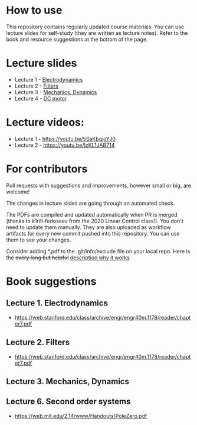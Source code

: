 # How to use

This repository contains regularly updated course materials. You can use lecture slides for self-study (they are written as lecture notes). Refer to the book and resource suggestions at the bottom of the page.

# Lecture slides

* Lecture 1 - [Electrodynamics](https://github.com/SergeiSa/Mechatronics-2023/tree/main/Slides/Electrodynamics)
* Lecture 2 - [Filters](https://github.com/SergeiSa/Mechatronics-2023/tree/main/Slides/Filters)
* Lecture 3 - [Mechanics, Dynamics](https://github.com/SergeiSa/Mechatronics-2023/tree/main/Slides/NewtonEuler)
* Lecture 4 - [DC motor](https://github.com/SergeiSa/Mechatronics-2023/tree/main/Slides/DC_motor)


# Lecture videos:
* Lecture 1 - https://youtu.be/5SaKbgjoYJ0
* Lecture 2 - https://youtu.be/IzKL1JAB714


# For contributors

Pull requests with suggestions and improvements, however small or big, are welcome!

The changes in lecture slides are going through an automated check.

The PDFs are compiled and updated automatically when PR is merged (thanks to k1rill-fedoseev from the 2020 Linear Control class!). You don't need to update them manually. They are also uploaded as workflow artifacts for every new commit pushed into this repository. You can use them to see your changes.
 
Consider adding \*.pdf to the .git/info/exclude file on your local repo. Here is the ~~overy long but helpful~~ [description why it works](https://medium.com/@dave_lunny/exclude-files-from-git-without-committing-changes-to-gitignore-986fa712e78d)

# Book suggestions


## Lecture 1. Electrodynamics
* https://web.stanford.edu/class/archive/engr/engr40m.1178/reader/chapter7.pdf

## Lecture 2. Filters
* https://web.stanford.edu/class/archive/engr/engr40m.1178/reader/chapter7.pdf

## Lecture 3. Mechanics, Dynamics

## Lecture 6. Second order systems
* https://web.mit.edu/2.14/www/Handouts/PoleZero.pdf


